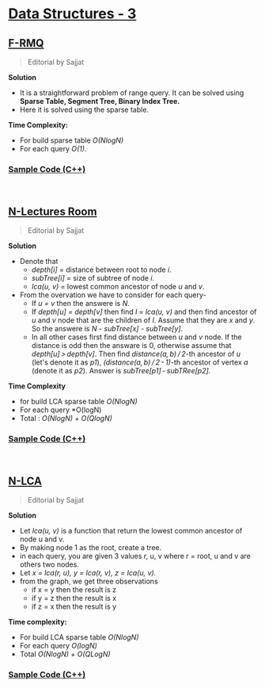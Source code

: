 # [Data Structures - 3](https://vjudge.net/contest/455722) #

## [F-RMQ](https://vjudge.net/contest/455722#problem/F) ##
> Editorial by Sajjat

**Solution**
- It is a straightforward problem of range query. It can be solved using **Sparse Table, Segment Tree, Binary Index Tree.**
- Here it is solved using the sparse table.

**Time Complexity:**
- For build sparse table *O(NlogN)*
- For each query *O(1).*

### [Sample Code (C++)](https://github.com/MH-Sajjat/Editorials/blob/main/Data%20Structures%20-%203/F-RMQ.cpp) ###

<br>

## [N-Lectures Room](https://vjudge.net/contest/455722#problem/K) ##
> Editorial by Sajjat

**Solution**
- Denote that
  - *depth[i]* = distance between root to node *i*.
  - *subTree[i]* = size of subtree of node *i*.
  - *lca(u, v)* = lowest common ancestor of node *u* and *v*. 
- From the overvation we have to consider for each query-
  - If *u = v* then the answere is *N*.
  - If *depth[u] = depth[v]* then find *l = lca(u, v)* and then find ancestor of *u* and *v* node that are the children of *l*. Assume that they are *x* and *y*. So the answere is *N - subTree[x] - subTree[y]*.
  - In all other cases first find distance between *u* and *v* node. If the distance is odd then the answare is 0, otherwise assume that *depth[u] > depth[v]*. Then find *distance(a, b) / 2*-th ancestor of *u* (let's denote it as *p1*), *(distance(a, b) / 2 - 1)*-th ancestor of vertex *a* (denote it as *p2*). Answer is *subTree[p1] - subTRee[p2].*

**Time Complexity**
- for build LCA sparse table *O(NlogN)*
- For each query *O(logN)
- Total : *O(NlogN) + O(QlogN)*

### [Sample Code (C++)](https://github.com/MH-Sajjat/Editorials/blob/main/Data%20Structures%20-%203/N-LCA.cpp) ###
<br>

## [N-LCA](https://vjudge.net/contest/455722#problem/N) ##
> Editorial by Sajjat

**Solution**
- Let *lca(u, v)* is a function that return the lowest common ancestor of node u and v.
- By making node 1 as the root, create a tree.
- in each query, you are given 3 values r, u, v where r = root, u and v are others two nodes.
- Let *x = lca(r, u), y = lca(r, v), z = lca(u, v).*
- from the graph, we get three observations
  - if x = y then the result is z
  - if y = z then the result is x
  - if z = x then the result is y

**Time complexity:**
- For build LCA sparse table *O(NlogN)*
- For each query *O(logN)*
- Total *O(NlogN) + O(QLogN)*

### [Sample Code (C++)](https://github.com/MH-Sajjat/Editorials/blob/main/Data%20Structures%20-%203/N-LCA.cpp) ###
